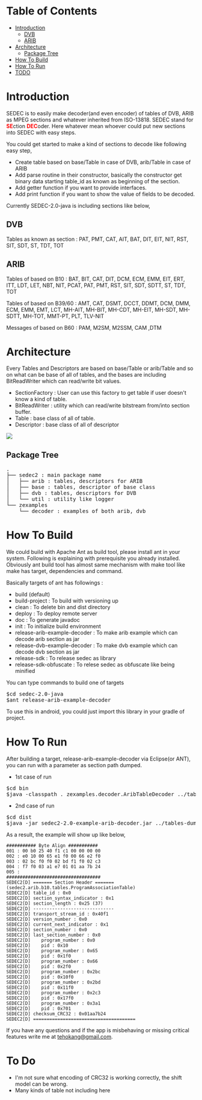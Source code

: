 
# Table of Contents
* [Introduction](#Introduction)
	* [DVB](#DVB)
	* [ARIB](#ARIB)
* [Architecture](#Architecture)
	* [Package Tree](#Package-Tree)
* [How To Build](#How-To-Build)
* [How To Run](#How-To-Run)
* [TODO](#TODO)


# Introduction

SEDEC is to easily make decoder(and even encoder) of tables of DVB, ARIB as MPEG sections and whatever inherited from ISO-13818. SEDEC stand for <font color="red">**SE**</font>ction <font color="red">**DEC**</font>oder. Here whatever mean whoever could put new sections into SEDEC with easy steps. 

You could get started to make a kind of sections to decode like following easy step, <br>
* Create table based on base/Table in case of DVB, arib/Table in case of ARIB <br>
* Add parse routine in their constructor, basically the constructor get binary data starting table_id as known as beginning of the section.<br>
* Add getter function if you want to provide interfaces. <br>
* Add print function if you want to show the value of fields to be decoded. <br>

Currently SEDEC-2.0-java is including sections like below,

## DVB 

Tables as known as section : PAT, PMT, CAT, AIT, BAT, DIT, EIT, NIT, RST, SIT, SDT, ST, TDT, TOT

## ARIB 

Tables of based on B10 : BAT, BIT, CAT, DIT, DCM, ECM, EMM, EIT, ERT, ITT, LDT, LET, NBT, NIT, PCAT, PAT, PMT, RST, SIT, SDT, SDTT, ST, TDT, TOT

Tables of based on B39/60 : AMT, CAT, DSMT, DCCT, DDMT, DCM, DMM, ECM, EMM, EMT, LCT, MH-AIT, MH-BIT, MH-CDT, MH-EIT, MH-SDT, MH-SDTT, MH-TOT, MMT-PT, PLT, TLV-NIT

Messages of based on B60 : PAM, M2SM, M2SSM, CAM ,DTM

# Architecture

Every Tables and Descriptors are based on base/Table or arib/Table and so on what can be base of all of tables, and the bases are including BitReadWriter which can read/write bit values.

* SectionFactory : User can use this factory to get table if user doesn't know a kind of table.
* BitReadWriter : utility which can read/write bitstream from/into section buffer.
* Table : base class of all of table.
* Descriptor : base class of all of descriptor

<img src="https://github.com/tehokang/documents/blob/master/sedec/sedec-2.0-overview-general.png?raw=true"/>

## Package Tree

<pre>
.
├── sedec2 : main package name
│   ├── arib : tables, descriptors for ARIB
│   ├── base : tables, descriptor of base class
│   ├── dvb : tables, descriptors for DVB
│   └── util : utility like logger
└── zexamples
    └── decoder : examples of both arib, dvb
</pre>

# How To Build

We could build with Apache Ant as build tool, please install ant in your system. Following is explaining with prerequisite you already installed. Obviously ant build tool has almost same mechanism with make tool like make has target, dependencies and command.

Basically targets of ant has followings :
 * build (default)
 * build-project : To build with versioning up
 * clean : To delete bin and dist directory
 * deploy : To deploy remote server 
 * doc : To generate javadoc
 * init : To initialize build environment
 * release-arib-example-decoder : To make arib example which can decode arib section as jar
 * release-dvb-example-decoder : To make dvb example which can decode dvb section as jar
 * release-sdk : To release sedec as library
 * release-sdk-obfuscate : To relese sedec as obfuscate like being minified

You can type commands to build one of targets
<pre>
$cd sedec-2.0-java
$ant release-arib-example-decoder
</pre>

To use this in android, you could just import this library in your gradle of project.

# How To Run

After building a target, release-arib-example-decoder via Eclipse(or ANT), you can run with a parameter as section path dumped.

* 1st case of run
<pre>
$cd bin
$java -classpath . zexamples.decoder.AribTableDecoder ../tables-dumped/arib/b39/ait/mh-ait.bin
</pre>

* 2nd case of run
<pre>
$cd dist
$java -jar sedec2-2.0-example-arib-decoder.jar ../tables-dumped/arib/b39/ait/mh-ait.bin
</pre>

As a result, the example will show up like below,
```
########### Byte Align ###########
001 : 00 b0 25 40 f1 c1 00 00 00 00
002 : e0 10 00 65 e1 f0 00 66 e2 f0
003 : 02 bc f0 f0 02 bd f1 f0 02 c3
004 : f7 f0 03 a1 e7 01 01 aa 7b 24
005 :
###################################
SEDEC2[D] ======= Section Header ======= (sedec2.arib.b10.tables.ProgramAssociationTable)
SEDEC2[D] table_id : 0x0
SEDEC2[D] section_syntax_indicator : 0x1
SEDEC2[D] section_length : 0x25 (37)
SEDEC2[D] ------------------------------
SEDEC2[D] transport_stream_id : 0x40f1
SEDEC2[D] version_number : 0x0
SEDEC2[D] current_next_indicator : 0x1
SEDEC2[D] section_number : 0x0
SEDEC2[D] last_section_number : 0x0
SEDEC2[D] 	 program_number : 0x0
SEDEC2[D] 	 pid : 0x10
SEDEC2[D] 	 program_number : 0x65
SEDEC2[D] 	 pid : 0x1f0
SEDEC2[D] 	 program_number : 0x66
SEDEC2[D] 	 pid : 0x2f0
SEDEC2[D] 	 program_number : 0x2bc
SEDEC2[D] 	 pid : 0x10f0
SEDEC2[D] 	 program_number : 0x2bd
SEDEC2[D] 	 pid : 0x11f0
SEDEC2[D] 	 program_number : 0x2c3
SEDEC2[D] 	 pid : 0x17f0
SEDEC2[D] 	 program_number : 0x3a1
SEDEC2[D] 	 pid : 0x701
SEDEC2[D] checksum_CRC32 : 0x01aa7b24
SEDEC2[D] ======================================
```

If you have any questions and if the app is misbehaving or missing critical features write me at [tehokang@gmail.com](mailto:tehokang@gmail.com).

# To Do

* I'm not sure what encoding of CRC32 is working correctly, the shift model can be wrong.
* Many kinds of table not including here
